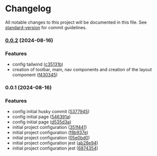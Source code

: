 # Changelog

All notable changes to this project will be documented in this file. See [standard-version](https://github.com/conventional-changelog/standard-version) for commit guidelines.

### [0.0.2](https://github.com/Developerproject2024/app-marketplace-ui/compare/v0.0.1...v0.0.2) (2024-08-16)

### Features

- config tailwind ([c35131b](https://github.com/Developerproject2024/app-marketplace-ui/commit/c35131bd60531d22fd369b7fa30aa18436a0714d))
- creation of toolbar, main, nav components and creation of the layout component ([f430345](https://github.com/Developerproject2024/app-marketplace-ui/commit/f430345e0c3e47fe2819696e383051cee1be5771))

### 0.0.1 (2024-08-16)

### Features

- config initial husky commit ([5377945](https://github.com/Developerproject2024/app-marketplace-ui/commit/53779459a3360db4b4948327070aa4f58d78d548))
- config initial page ([546391a](https://github.com/Developerproject2024/app-marketplace-ui/commit/546391a4de7c82d26644b5dc68a981457ea53f3c))
- config initial page ([d535d3a](https://github.com/Developerproject2024/app-marketplace-ui/commit/d535d3a91fdba684d344891c241c824953a695d2))
- initial project configuration ([351f441](https://github.com/Developerproject2024/app-marketplace-ui/commit/351f441cf6633ba8658915a4c3d5b3866e2716ff))
- initial project configuration ([f8b937e](https://github.com/Developerproject2024/app-marketplace-ui/commit/f8b937eb6f111cb0e62a89757841fe15fcc27851))
- initial project configuration ([05e0bd0](https://github.com/Developerproject2024/app-marketplace-ui/commit/05e0bd0bbd6c7bf8ee5de1e44ccda164d3b72e65))
- initial project configuration jest ([ab28e94](https://github.com/Developerproject2024/app-marketplace-ui/commit/ab28e94c66028dfba1f5ab72818865003061aba1))
- initial project configuration jest ([6874354](https://github.com/Developerproject2024/app-marketplace-ui/commit/68743546e0cb84ca84becd7f5034d37e166ceef1))
